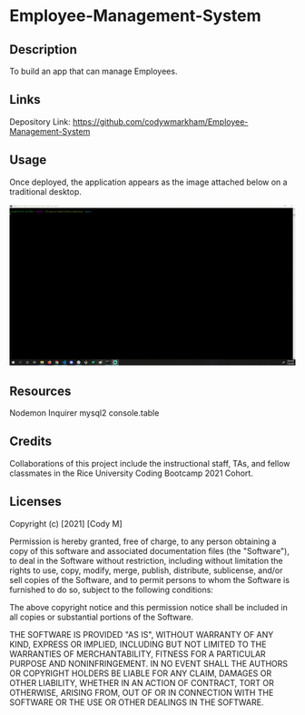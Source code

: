 # Employee-Management-System


## Description

To build an app that can manage Employees.

## Links

Depository Link: https://github.com/codywmarkham/Employee-Management-System

## Usage

Once deployed, the application appears as the image attached below on a traditional desktop.


![caption](https://github.com/codywmarkham/Employee-Management-System/blob/main/assests/images/example.gif)

## Resources

Nodemon
Inquirer
mysql2
console.table

## Credits

Collaborations of this project include the instructional staff, TAs, and fellow classmates in the Rice University Coding Bootcamp 2021 Cohort.

## Licenses

Copyright (c) [2021] [Cody M]

Permission is hereby granted, free of charge, to any person obtaining a copy of this software and associated documentation files (the "Software"), to deal in the Software without restriction, including without limitation the rights to use, copy, modify, merge, publish, distribute, sublicense, and/or sell copies of the Software, and to permit persons to whom the Software is furnished to do so, subject to the following conditions:

The above copyright notice and this permission notice shall be included in all copies or substantial portions of the Software.

THE SOFTWARE IS PROVIDED "AS IS", WITHOUT WARRANTY OF ANY KIND, EXPRESS OR IMPLIED, INCLUDING BUT NOT LIMITED TO THE WARRANTIES OF MERCHANTABILITY, FITNESS FOR A PARTICULAR PURPOSE AND NONINFRINGEMENT. IN NO EVENT SHALL THE AUTHORS OR COPYRIGHT HOLDERS BE LIABLE FOR ANY CLAIM, DAMAGES OR OTHER LIABILITY, WHETHER IN AN ACTION OF CONTRACT, TORT OR OTHERWISE, ARISING FROM, OUT OF OR IN CONNECTION WITH THE SOFTWARE OR THE USE OR OTHER DEALINGS IN THE SOFTWARE.


